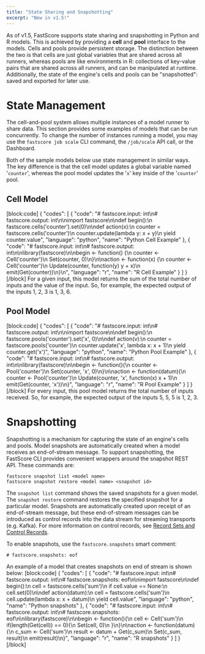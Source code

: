 ```yaml
---
title: "State Sharing and Snapshotting"
excerpt: "New in v1.5!"
---
```

As of v1.5, FastScore supports state sharing and snapshotting in Python and R models. This is achieved by providing a **cell** and **pool** interface to the models. Cells and pools provide persistent storage. The distinction between the two is that cells are just global variables that are shared across all runners, whereas pools are like environments in R: collections of key-value pairs that are shared across all runners, and can be manipulated at runtime. Additionally, the state of the engine's cells and pools can be "snapshotted": saved and exported for later use. 

# State Management

The cell-and-pool system allows multiple instances of a model runner to share data. This section provides some examples of models that can be run concurrently. To change the number of instances running a model, you may use the `fastscore job scale` CLI command, the `/job/scale` API call, or the Dashboard.

Both of the sample models below use state management in similar ways. The key difference is that the cell model updates a global variable named '`counter`', whereas the pool model updates the '`x`' key inside of the '`counter`' pool.

## Cell Model

[block:code]
{
  "codes": [
    {
      "code": "# fastscore.input: int\n# fastscore.output: int\n\nimport fastscore\n\ndef begin():\n    fastscore.cells('counter').set(0)\n\ndef action(x):\n    counter = fastscore.cells('counter')\n    counter.update(lambda y: x + y)\n    yield counter.value",
      "language": "python",
      "name": "Python Cell Example"
    },
    {
      "code": "# fastscore.input: int\n# fastscore.output: int\n\nlibrary(fastscore)\n\nbegin <- function() {\n    counter <- Cell('counter')\n    Set(counter, 0)\n}\n\naction <- function(x) {\n    counter <- Cell('counter')\n    Update(counter, function(y) y + x)\n    emit(Get(counter))\n}\n",
      "language": "r",
      "name": "R Cell Example"
    }
  ]
}
[/block]
For a given input, this model returns the sum of the total number of inputs and the value of the input. So, for example, the expected output of the inputs 1, 2, 3 is 1, 3, 6. 

## Pool Model
[block:code]
{
  "codes": [
    {
      "code": "# fastscore.input: int\n# fastscore.output: int\n\nimport fastscore\n\ndef begin():\n    fastscore.pools('counter').set('x', 0)\n\ndef action(v):\n    counter = fastscore.pools('counter')\n    counter.update('x', lambda x: x + 1)\n    yield counter.get('x')",
      "language": "python",
      "name": "Python Pool Example"
    },
    {
      "code": "# fastscore.input: int\n# fastscore.output: int\n\nlibrary(fastscore)\n\nbegin <- function(){\n    counter <- Pool('counter')\n    Set(counter, 'x', 0)\n}\n\naction <- function(datum){\n    counter <- Pool('counter')\n    Update(counter, 'x', function(x) x + 1)\n    emit(Get(counter, 'x'))\n}",
      "language": "r",
      "name": "R Pool Example"
    }
  ]
}
[/block]
For every input, this pool model returns the total number of inputs received. So, for example, the expected output of the inputs 5, 5, 5 is 1, 2, 3. 

# Snapshotting

Snapshotting is a mechanism for capturing the state of an engine's cells and pools. Model snapshots are automatically created when a model receives an end-of-stream message. To support snapshotting, the FastScore CLI provides convenient wrappers around the snapshot REST API. These commands are:
```
fastscore snapshot list <model name>
fastscore snapshot restore <model name> <snapshot id>
```

The `snapshot list` command shows the saved snapshots for a given model. The `snapshot restore` command restores the specified snapshot for a particular model. Snapshots are automatically created upon receipt of an end-of-stream message, but these end-of-stream messages can be introduced as control records into the data stream for streaming transports (e.g. Kafka). For more information on control records, see [Record Sets and Control Records](doc:record-sets). 

To enable snapshots, use the `fastscore.snapshots` smart comment:
```
# fastscore.snapshots: eof
```

An example of a model that creates snapshots on end of stream is shown below:
[block:code]
{
  "codes": [
    {
      "code": "# fastscore.input: int\n# fastscore.output: int\n# fastscore.snapshots: eof\n\nimport fastscore\n\ndef begin():\n    cell = fastscore.cells('sum')\n    if cell.value == None:\n        cell.set(0)\n\ndef action(datum):\n  cell = fastscore.cells('sum')\n  cell.update(lambda x: x + datum)\n  yield cell.value",
      "language": "python",
      "name": "Python snapshots"
    },
    {
      "code": "# fastscore.input: int\n# fastscore.output: int\n# fastscore.snapshots: eof\n\nlibrary(fastscore)\n\nbegin <- function(){\n    cell <- Cell('sum')\n    if(length(Get(cell)) == 0){\n        Set(cell, 0)\n    }\n}\n\naction <- function(datum){\n    c_sum <- Cell('sum')\n    result <- datum + Get(c_sum)\n    Set(c_sum, result)\n    emit(result)\n}",
      "language": "r",
      "name": "R snapshots"
    }
  ]
}
[/block]